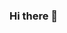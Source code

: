 ### Hi there 👋

<!--
**DartaBlenke/DartaBlenke** is a ✨ _special_ ✨ repository because its `README.md` (this file) appears on your GitHub profile.

Here are some ideas to get you started:

- 🔭 I’m currently working on Tigre S.A. 
- 🌱 I’m currently learning Software Engineering.
- 👯 I’m looking to collaborate on create new things and help others devs.
- 🤔 I’m looking for help with create and aplly my skills.
- 💬 Ask me about evrything.
- 📫 How to reach me: dartagnan.blenke@gmail.com.
- 😄 Pronouns: My name is, D'Artagnan but you can call me Darta.
- ⚡ Fun fact: I recentlly get in the dev words and I want to lear, I have 18 years old, I left home when I was 14.

-->
